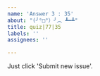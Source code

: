 ```yaml
---
name: 'Answer 3 : 35'
about: "(╯°□°）╯︵ ┻━┻"
title: quiz|77|35
labels: ''
assignees: ''

---
```


Just click 'Submit new issue'.
